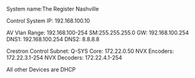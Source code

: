 System name:The Register Nashville

Control System IP: 192.168.100.10

AV Vlan Range: 192.168.100-254
SM:255.255.255.0
GW: 192.168.100.254
DNS1: 192.168.100.254
DNS2: 8.8.8.8


Crestron Control Subnet:
Q-SYS Core: 172.22.0.50
NVX Encoders: 172.22.3.1-254
NVX Decoders: 172.22.4.1-254


All other Devices are DHCP